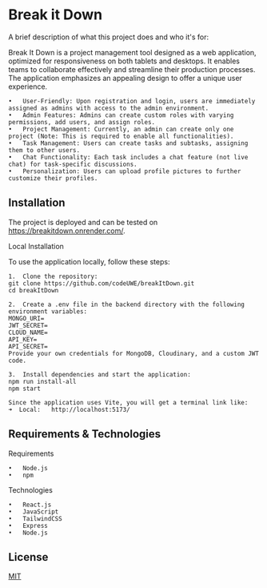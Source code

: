 
# Break it Down

A brief description of what this project does and who it's for:

Break It Down is a project management tool designed as a web application, optimized for responsiveness on both tablets and desktops. It enables teams to collaborate effectively and streamline their production processes. The application emphasizes an appealing design to offer a unique user experience.

	•	User-Friendly: Upon registration and login, users are immediately assigned as admins with access to the admin environment.
	•	Admin Features: Admins can create custom roles with varying permissions, add users, and assign roles.
	•	Project Management: Currently, an admin can create only one project (Note: This is required to enable all functionalities).
	•	Task Management: Users can create tasks and subtasks, assigning them to other users.
	•	Chat Functionality: Each task includes a chat feature (not live chat) for task-specific discussions.
	•	Personalization: Users can upload profile pictures to further customize their profiles.


## Installation

The project is deployed and can be tested on https://breakitdown.onrender.com/.

Local Installation

To use the application locally, follow these steps:

	1.	Clone the repository:
    git clone https://github.com/codeUWE/breakItDown.git
    cd breakItDown

    2.	Create a .env file in the backend directory with the following environment variables:
    MONGO_URI=
    JWT_SECRET=
    CLOUD_NAME=
    API_KEY=
    API_SECRET=
    Provide your own credentials for MongoDB, Cloudinary, and a custom JWT code.

    3.	Install dependencies and start the application:
    npm run install-all
    npm start

    Since the application uses Vite, you will get a terminal link like:
    ➜  Local:   http://localhost:5173/
## Requirements & Technologies

Requirements

	•	Node.js
	•	npm

Technologies

	•	React.js
	•	JavaScript
	•	TailwindCSS
	•	Express
	•	Node.js


## License

[MIT](https://choosealicense.com/licenses/mit/)

